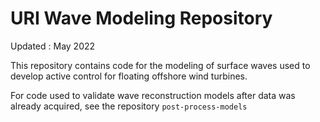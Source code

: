 # URI Wave Modeling Repository
Updated : May 2022


This repository contains code for the modeling of surface waves used to develop active control for floating offshore wind turbines. 

For code used to validate wave reconstruction models after data was already acquired, see the repository `post-process-models`

